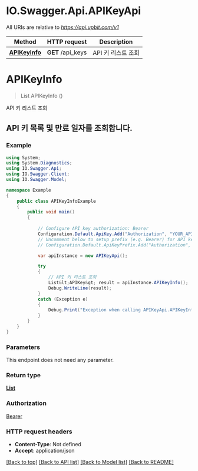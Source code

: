 # IO.Swagger.Api.APIKeyApi

All URIs are relative to *https://api.upbit.com/v1*

Method | HTTP request | Description
------------- | ------------- | -------------
[**APIKeyInfo**](APIKeyApi.md#apikeyinfo) | **GET** /api_keys | API 키 리스트 조회


<a name="apikeyinfo"></a>
# **APIKeyInfo**
> List<APIKey> APIKeyInfo ()

API 키 리스트 조회

## API 키 목록 및 만료 일자를 조회합니다. 

### Example
```csharp
using System;
using System.Diagnostics;
using IO.Swagger.Api;
using IO.Swagger.Client;
using IO.Swagger.Model;

namespace Example
{
    public class APIKeyInfoExample
    {
        public void main()
        {
            
            // Configure API key authorization: Bearer
            Configuration.Default.ApiKey.Add("Authorization", "YOUR_API_KEY");
            // Uncomment below to setup prefix (e.g. Bearer) for API key, if needed
            // Configuration.Default.ApiKeyPrefix.Add("Authorization", "Bearer");

            var apiInstance = new APIKeyApi();

            try
            {
                // API 키 리스트 조회
                List&lt;APIKey&gt; result = apiInstance.APIKeyInfo();
                Debug.WriteLine(result);
            }
            catch (Exception e)
            {
                Debug.Print("Exception when calling APIKeyApi.APIKeyInfo: " + e.Message );
            }
        }
    }
}
```

### Parameters
This endpoint does not need any parameter.

### Return type

[**List<APIKey>**](APIKey.md)

### Authorization

[Bearer](../README.md#Bearer)

### HTTP request headers

 - **Content-Type**: Not defined
 - **Accept**: application/json

[[Back to top]](#) [[Back to API list]](../README.md#documentation-for-api-endpoints) [[Back to Model list]](../README.md#documentation-for-models) [[Back to README]](../README.md)

